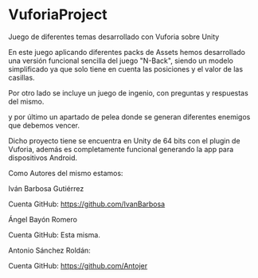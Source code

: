 # VuforiaProject
Juego de diferentes temas desarrollado con Vuforia sobre Unity

En este juego aplicando diferentes packs de Assets hemos desarrollado una versión funcional sencilla del juego "N-Back",
siendo un modelo simplificado ya que solo tiene en cuenta las posiciones y el valor de las casillas.

Por otro lado se incluye un juego de ingenio, con preguntas y respuestas del mismo.

y por último un apartado de pelea donde se generan diferentes enemigos que debemos vencer.

Dicho proyecto tiene se encuentra en Unity de 64 bits con el plugin de Vuforia, además es completamente funcional
generando la app para dispositivos Android.


Como Autores del mismo estamos:

Iván Barbosa Gutiérrez

Cuenta GitHub: https://github.com/IvanBarbosa

Ángel Bayón Romero

Cuenta GitHub: Esta misma.

Antonio Sánchez Roldán:

Cuenta GitHub: https://github.com/Antojer
